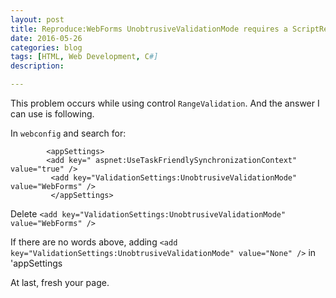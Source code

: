 ```yaml
---
layout: post
title: Reproduce:WebForms UnobtrusiveValidationMode requires a ScriptResourceMapping for 'jquery'. Please add a ScriptResourceMapping named jquery(case-sensitive) 
date: 2016-05-26
categories: blog
tags: [HTML, Web Development, C#]
description: 

---
```


This problem occurs while using control `RangeValidation`. And the answer I can use is following.


In `webconfig` and search for:
```
        <appSettings>
        <add key=" aspnet:UseTaskFriendlySynchronizationContext" value="true" />
         <add key="ValidationSettings:UnobtrusiveValidationMode" value="WebForms" />
         </appSettings>
```
Delete `<add key="ValidationSettings:UnobtrusiveValidationMode" value="WebForms" />`
 

If there are no words above, adding `<add key="ValidationSettings:UnobtrusiveValidationMode" value="None" />` in 'appSettings
        
At last, fresh your page.
